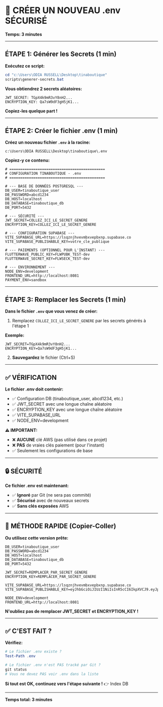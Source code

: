# 🔐 CRÉER UN NOUVEAU .env SÉCURISÉ

**Temps: 3 minutes**

---

## ÉTAPE 1: Générer les Secrets (1 min)

**Exécutez ce script:**
```powershell
cd "c:\Users\ODIA RUSSELL\Desktop\tinaboutique"
scripts\generer-secrets.bat
```

**Vous obtiendrez 2 secrets aléatoires:**
```
JWT_SECRET: TGpX4k9mR3vY8nH2...
ENCRYPTION_KEY: Qa7sW9dF3gH5jK1...
```

**Copiez-les quelque part !**

---

## ÉTAPE 2: Créer le fichier .env (1 min)

**Créez un nouveau fichier `.env` à la racine:**
```
c:\Users\ODIA RUSSELL\Desktop\tinaboutique\.env
```

**Copiez-y ce contenu:**
```env
# ============================================
# CONFIGURATION TINABOUTIQUE - .env
# ============================================

# --- BASE DE DONNÉES POSTGRESQL ---
DB_USER=tinaboutique_user
DB_PASSWORD=abcd1234
DB_HOST=localhost
DB_DATABASE=tinaboutique_db
DB_PORT=5432

# --- SÉCURITÉ ---
JWT_SECRET=COLLEZ_ICI_LE_SECRET_GENERE
ENCRYPTION_KEY=COLLEZ_ICI_LE_SECRET_GENERE

# --- CONFIGURATION SUPABASE ---
VITE_SUPABASE_URL=https://lsqznjhvevmbxvepbxnp.supabase.co
VITE_SUPABASE_PUBLISHABLE_KEY=votre_cle_publique

# --- PAIEMENTS (OPTIONNEL POUR L'INSTANT) ---
FLUTTERWAVE_PUBLIC_KEY=FLWPUBK_TEST-dev
FLUTTERWAVE_SECRET_KEY=FLWSECK_TEST-dev

# --- ENVIRONNEMENT ---
NODE_ENV=development
FRONTEND_URL=http://localhost:8081
PAYMENT_ENV=sandbox
```

---

## ÉTAPE 3: Remplacer les Secrets (1 min)

**Dans le fichier `.env` que vous venez de créer:**

1. Remplacez `COLLEZ_ICI_LE_SECRET_GENERE` par les secrets générés à l'étape 1

**Exemple:**
```env
JWT_SECRET=TGpX4k9mR3vY8nH2...
ENCRYPTION_KEY=Qa7sW9dF3gH5jK1...
```

2. **Sauvegardez** le fichier (Ctrl+S)

---

## ✅ VÉRIFICATION

**Le fichier .env doit contenir:**
- ✅ Configuration DB (tinaboutique_user, abcd1234, etc.)
- ✅ JWT_SECRET avec une longue chaîne aléatoire
- ✅ ENCRYPTION_KEY avec une longue chaîne aléatoire
- ✅ VITE_SUPABASE_URL
- ✅ NODE_ENV=development

**⚠️ IMPORTANT:**
- ❌ **AUCUNE** clé AWS (pas utilisé dans ce projet)
- ❌ **PAS** de vraies clés paiement (pour l'instant)
- ✅ Seulement les configurations de base

---

## 🔒 SÉCURITÉ

**Ce fichier .env est maintenant:**
- ✅ **Ignoré** par Git (ne sera pas commité)
- ✅ **Sécurisé** avec de nouveaux secrets
- ✅ **Sans clés exposées** AWS

---

## 📝 MÉTHODE RAPIDE (Copier-Coller)

**Ou utilisez cette version prête:**

```env
DB_USER=tinaboutique_user
DB_PASSWORD=abcd1234
DB_HOST=localhost
DB_DATABASE=tinaboutique_db
DB_PORT=5432

JWT_SECRET=REMPLACER_PAR_SECRET_GENERE
ENCRYPTION_KEY=REMPLACER_PAR_SECRET_GENERE

VITE_SUPABASE_URL=https://lsqznjhvevmbxvepbxnp.supabase.co
VITE_SUPABASE_PUBLISHABLE_KEY=eyJhbGciOiJIUzI1NiIsInR5cCI6IkpXVCJ9.eyJpc3MiOiJzdXBhYmFzZSIsInJlZiI6ImxzcXpuamh2ZXZtYnh2ZXBieG5wIiwicm9sZSI6ImFub24iLCJpYXQiOjE3MzU5NDk3NjEsImV4cCI6MjA1MTUyNTc2MX0.FUBdqrNJvyiKk_vFp4kgfDdCKIKZ88iy08qQzLZ3FqA

NODE_ENV=development
FRONTEND_URL=http://localhost:8081
```

**N'oubliez pas de remplacer JWT_SECRET et ENCRYPTION_KEY !**

---

## ✅ C'EST FAIT ?

**Vérifiez:**
```powershell
# Le fichier .env existe ?
Test-Path .env

# Le fichier .env n'est PAS tracké par Git ?
git status
# Vous ne devez PAS voir .env dans la liste
```

**Si tout est OK, continuez vers l'étape suivante !** 👉 Index DB

---

**Temps total: 3 minutes**
